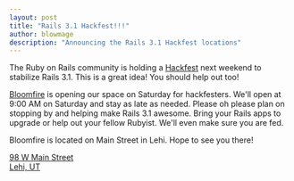 ```yaml
---
layout: post
title: "Rails 3.1 Hackfest!!!"
author: blowmage
description: "Announcing the Rails 3.1 Hackfest locations"
---
```

The Ruby on Rails community is holding a [Hackfest](http://weblog.rubyonrails.org/2011/7/14/rails-3-1-hackfest) next weekend to stabilize Rails 3.1. This is a great idea! You should help out too!

[Bloomfire](http://bloomfire.com/) is opening our space on Saturday for hackfesters. We'll open at 9:00 AM on Saturday and stay as late as needed. Please oh please plan on stopping by and helping make Rails 3.1 awesome. Bring your Rails apps to upgrade or help out your fellow Rubyist. We'll even make sure you are fed.

Bloomfire is located on Main Street in Lehi. Hope to see you there!

[98 W Main Street  
Lehi, UT](http://maps.google.com/maps/ms?msa=0&msid=216454876522165135187.0004a81df2946ee179879)
